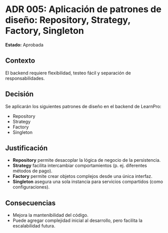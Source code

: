 # ADR 005: Aplicación de patrones de diseño: Repository, Strategy, Factory, Singleton

**Estado:** Aprobada

## Contexto

El backend requiere flexibilidad, testeo fácil y separación de responsabilidades.

## Decisión

Se aplicarán los siguientes patrones de diseño en el backend de LearnPro:

- Repository
- Strategy
- Factory
- Singleton

## Justificación

- **Repository** permite desacoplar la lógica de negocio de la persistencia.
- **Strategy** facilita intercambiar comportamientos (p. ej. diferentes métodos de pago).
- **Factory** permite crear objetos complejos desde una única interfaz.
- **Singleton** asegura una sola instancia para servicios compartidos (como configuraciones).

## Consecuencias

- Mejora la mantenibilidad del código.
- Puede agregar complejidad inicial al desarrollo, pero facilita la escalabilidad futura.
